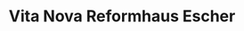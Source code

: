 ---
title: "Vita Nova Reformhaus Escher"
url: /wiesloch/vita-nova-reformhaus-escher/
shop: Bioladen
---